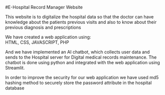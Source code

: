 #E-Hospital Record Manager Website

This website is to digitalize the hospital data so that the doctor can have knowledge about the patients previous visits and also 
to know about their previous diagnosis and prescriptions 

We have created a web application using:  
    HTML,
    CSS,
    JAVASCRIPT,
    PHP
 
  And we have implemented an AI chatbot, which collects user data and sends to the Hospital server for Digital medical records maintenance.
  The chatbot is done using python and integrated with the web application using Streamlit.
  
  In order to improve the security for our web application we have used md5 hashing method to securely store the password attribute in the
  hospital database
  
  

